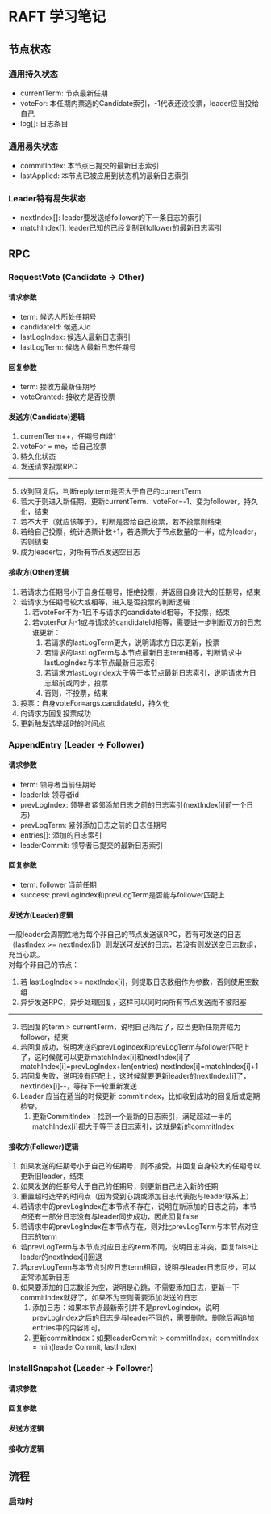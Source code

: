 # RAFT 学习笔记
## 节点状态
### 通用持久状态
- currentTerm: 节点最新任期
- voteFor: 本任期内票选的Candidate索引，-1代表还没投票，leader应当投给自己
- log[]: 日志条目
### 通用易失状态
- commitIndex: 本节点已提交的最新日志索引
- lastApplied: 本节点已被应用到状态机的最新日志索引
### Leader特有易失状态
- nextIndex[]: leader要发送给follower的下一条日志的索引
- matchIndex[]: leader已知的已经复制到follower的最新日志索引

## RPC
### RequestVote (Candidate -> Other)
#### 请求参数
- term: 候选人所处任期号
- candidateId: 候选人id
- lastLogIndex: 候选人最新日志索引
- lastLogTerm: 候选人最新日志任期号
#### 回复参数
- term: 接收方最新任期号
- voteGranted: 接收方是否投票
#### 发送方(Candidate)逻辑
1. currentTerm++，任期号自增1
2. voteFor = me，给自己投票
3. 持久化状态
4. 发送请求投票RPC
------
5. 收到回复后，判断reply.term是否大于自己的currentTerm
1. 若大于则进入新任期，更新currentTerm、voteFor=-1、变为follower，持久化，结束
2. 若不大于（就应该等于），判断是否给自己投票，若不投票则结束
3. 若给自己投票，统计选票计数+1，若选票大于节点数量的一半，成为leader，否则结束
4. 成为leader后，对所有节点发送空日志

#### 接收方(Other)逻辑
1. 若请求方任期号小于自身任期号，拒绝投票，并返回自身较大的任期号，结束
2. 若请求方任期号较大或相等，进入是否投票的判断逻辑：
   1. 若voteFor不为-1且不与请求的candidateId相等，不投票，结束
   2. 若voterFor为-1或与请求的candidateId相等，需要进一步判断双方的日志谁更新：
      1. 若请求的lastLogTerm更大，说明请求方日志更新，投票
      2. 若请求的lastLogTerm与本节点最新日志term相等，判断请求中lastLogIndex与本节点最新日志索引
      3. 若请求方lastLogIndex大于等于本节点最新日志索引，说明请求方日志超前或同步，投票
      4. 否则，不投票，结束
3. 投票：自身voteFor=args.candidateId，持久化
4. 向请求方回复投票成功
5. 更新触发选举超时的时间点

### AppendEntry (Leader -> Follower)
#### 请求参数
- term: 领导者当前任期号
- leaderId: 领导者id
- prevLogIndex: 领导者紧邻添加日志之前的日志索引(nextIndex[i]前一个日志)
- prevLogTerm: 紧邻添加日志之前的日志任期号
- entries[]: 添加的日志索引
- leaderCommit: 领导者已提交的最新日志索引

#### 回复参数
- term: follower 当前任期
- success: prevLogIndex和prevLogTerm是否能与follower匹配上
 
#### 发送方(Leader)逻辑
一般leader会周期性地为每个非自己的节点发送该RPC，若有可发送的日志（lastIndex >= nextIndex[i]）则发送可发送的日志，若没有则发送空日志数组，充当心跳。  
对每个非自己的节点：  
1. 若 lastLogIndex >= nextIndex[i]，则提取日志数组作为参数，否则使用空数组
2. 异步发送RPC，异步处理回复，这样可以同时向所有节点发送而不被阻塞
----------
3. 若回复的term > currentTerm，说明自己落后了，应当更新任期并成为follower，结束
4. 若回复成功，说明发送的prevLogIndex和prevLogTerm与follower匹配上了，这时候就可以更新matchIndex[i]和nextIndex[i]了 matchIndex[i]=prevLogIndex+len(entries) nextIndex[i]=matchIndex[i]+1
5. 若回复失败，说明没有匹配上，这时候就要更新leader的nextIndex[i]了，nextIndex[i]--，等待下一轮重新发送
6. Leader 应当在适当的时候更新 commitIndex，比如收到成功的回复后或定期检查。
   1. 更新CommitIndex：找到一个最新的日志索引，满足超过一半的matchIndex[i]都大于等于该日志索引，这就是新的commitIndex

#### 接收方(Follower)逻辑
1. 如果发送的任期号小于自己的任期号，则不接受，并回复自身较大的任期号以更新旧leader，结束
2. 如果发送的任期号大于自己的任期号，则更新自己进入新的任期
3. 重置超时选举的时间点（因为受到心跳或添加日志代表能与leader联系上）
4. 若请求中的prevLogIndex在本节点不存在，说明在新添加的日志之前，本节点还有一部分日志没有与leader同步成功，因此回复false
5. 若请求中的prevLogIndex在本节点存在，则对比prevLogTerm与本节点对应日志的term
6. 若prevLogTerm与本节点对应日志的term不同，说明日志冲突，回复false让leader的nextIndex[i]回退
7. 若prevLogTerm与本节点对应日志term相同，说明与leader日志同步，可以正常添加新日志
8. 如果要添加的日志数组为空，说明是心跳，不需要添加日志，更新一下commitIndex就好了，如果不为空则需要添加发送的日志
   1. 添加日志：如果本节点最新索引并不是prevLogIndex，说明prevLogIndex之后的日志是与leader不同的，需要删除。删除后再追加entries中的内容即可。
   2. 更新commitIndex：如果leaderCommit > commitIndex，commitIndex = min(leaderCommit, lastIndex)

### InstallSnapshot (Leader -> Follower)
#### 请求参数
#### 回复参数
#### 发送方逻辑
#### 接收方逻辑

## 流程
### 启动时
